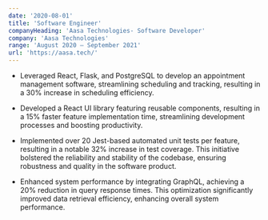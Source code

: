 ```yaml
---
date: '2020-08-01'
title: 'Software Engineer'
companyHeading: 'Aasa Technologies- Software Developer'
company: 'Aasa Technologies'
range: 'August 2020 — September 2021'
url: 'https://aasa.tech/'
---
```

- Leveraged React, Flask, and PostgreSQL to develop an appointment management software, streamlining scheduling and tracking, resulting in a 30% increase in scheduling efficiency.

- Developed a React UI library featuring reusable components, resulting in a 15% faster feature implementation time, streamlining development processes and boosting productivity.

- Implemented over 20 Jest-based automated unit tests per feature, resulting in a notable 32% increase in test coverage. This initiative bolstered the reliability and stability of the codebase, ensuring robustness and quality in the software product.

- Enhanced system performance by integrating GraphQL, achieving a 20% reduction in query response times. This optimization significantly improved data retrieval efficiency, enhancing overall system performance.